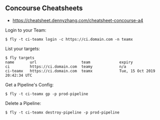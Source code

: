 ## Concourse Cheatsheets

- https://cheatsheet.dennyzhang.com/cheatsheet-concourse-a4

Login to your Team:

```
$ fly -t ci-teamx login -c https://ci.domain.com -n teamx
```

List your targets:

```
$ fly targets
name       url                    team             expiry
ci         https://ci.domain.com  teamy            n/a
ci-teamx   https://ci.domain.com  teamx            Tue, 15 Oct 2019 20:42:34 UTC
```

Get a Pipeline's Config:

```
$ fly -t ci-teamx gp -p prod-pipeline
```

Delete a Pipeline:

```
$ fly -t ci-teamx destroy-pipeline -p prod-pipeline
```
